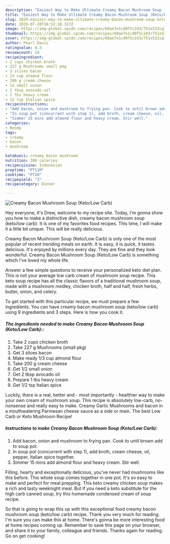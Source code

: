 ```yaml
---
description: "Easiest Way to Make Ultimate Creamy Bacon Mushroom Soup (Keto/Low Carb)"
title: "Easiest Way to Make Ultimate Creamy Bacon Mushroom Soup (Keto/Low Carb)"
slug: 3829-easiest-way-to-make-ultimate-creamy-bacon-mushroom-soup-keto-low-carb
date: 2019-07-28T16:52:18.317Z
image: https://img-global.cpcdn.com/recipes/68ae7e1cd0f5c243/751x532cq70/creamy-bacon-mushroom-soup-ketolow-carb-recipe-main-photo.jpg
thumbnail: https://img-global.cpcdn.com/recipes/68ae7e1cd0f5c243/751x532cq70/creamy-bacon-mushroom-soup-ketolow-carb-recipe-main-photo.jpg
cover: https://img-global.cpcdn.com/recipes/68ae7e1cd0f5c243/751x532cq70/creamy-bacon-mushroom-soup-ketolow-carb-recipe-main-photo.jpg
author: Pearl Davis
ratingvalue: 4.3
reviewcount: 14
recipeingredient:
- 2 cups chicken broth
- 227 g Mushrooms small pkg
- 3 slices bacon
- 13 cup almond flour
- 200 g cream cheese
- 12 small onion
- 2 tbsp avocado oil
- 1 tbs heavy cream
- 12 tsp Italian spice
recipeinstructions:
- "Add bacon, onion and mushroom to frying pan. Cook to until brown add to soup pot."
- "In soup pot (concurrent with step 1), add broth, cream cheese, oil, pepper, Italian spice together."
- "Simmer 15 mins add almond flour and heavy cream. Stir well."
categories:
- Resep
tags:
- creamy
- bacon
- mushroom

katakunci: creamy bacon mushroom
nutrition: 288 calories
recipecuisine: Indonesian
preptime: "PT11M"
cooktime: "PT2H"
recipeyield: "3"
recipecategory: Dinner

---
```



![Creamy Bacon Mushroom Soup (Keto/Low Carb)](https://img-global.cpcdn.com/recipes/68ae7e1cd0f5c243/751x532cq70/creamy-bacon-mushroom-soup-ketolow-carb-recipe-main-photo.jpg)

Hey everyone, it's Drew, welcome to my recipe site. Today, I'm gonna show you how to make a distinctive dish, creamy bacon mushroom soup (keto/low carb). It is one of my favorites food recipes. This time, I will make it a little bit unique. This will be really delicious.

Creamy Bacon Mushroom Soup (Keto/Low Carb) is only one of the most popular of recent trending meals on earth. It is easy, it is quick, it tastes delicious. It's enjoyed by millions every day. They are fine and they look wonderful. Creamy Bacon Mushroom Soup (Keto/Low Carb) is something which I've loved my whole life.

Answer a few simple questions to receive your personalized keto diet plan. This is not your average low carb cream of mushroom soup recipe. This keto soup recipe has all the classic flavors of a traditional mushroom soup, made with a mushroom medley, chicken broth, half and half, fresh herbs, butter, onion, and celery.


To get started with this particular recipe, we must prepare a few ingredients. You can have creamy bacon mushroom soup (keto/low carb) using 9 ingredients and 3 steps. Here is how you cook it.

##### The ingredients needed to make Creamy Bacon Mushroom Soup (Keto/Low Carb)::

1. Take 2 cups chicken broth
1. Take 227 g Mushrooms (small pkg)
1. Get 3 slices bacon
1. Make ready 1/3 cup almond flour
1. Take 200 g cream cheese
1. Get 1/2 small onion
1. Get 2 tbsp avocado oil
1. Prepare 1 tbs heavy cream
1. Get 1/2 tsp Italian spice


Luckily, there is a real, better and - most importantly - healthier way to make your own cream of mushroom soup. This recipe is absolutely low-carb, no-nonsense and really easy to make. Creamy Garlic Mushrooms and bacon in a mouthwatering Parmesan cheese sauce as a side or main. The best Low Carb or Keto Mushroom Recipe! 

##### Instructions to make Creamy Bacon Mushroom Soup (Keto/Low Carb):

1. Add bacon, onion and mushroom to frying pan. Cook to until brown add to soup pot.
1. In soup pot (concurrent with step 1), add broth, cream cheese, oil, pepper, Italian spice together.
1. Simmer 15 mins add almond flour and heavy cream. Stir well.


Filling, hearty and exceptionally delicious, you&#39;ve never had mushrooms like this before. This whole soup comes together in one pot. It&#39;s so easy to make and perfect for meal prepping. This keto creamy chicken soup makes a rich and tasty weeknight meal. But if you need a keto substitute for the high carb canned soup, try this homemade condensed cream of soup recipe. 

So that is going to wrap this up with this exceptional food creamy bacon mushroom soup (keto/low carb) recipe. Thank you very much for reading. I'm sure you can make this at home. There's gonna be more interesting food at home recipes coming up. Remember to save this page on your browser, and share it to your family, colleague and friends. Thanks again for reading. Go on get cooking!
